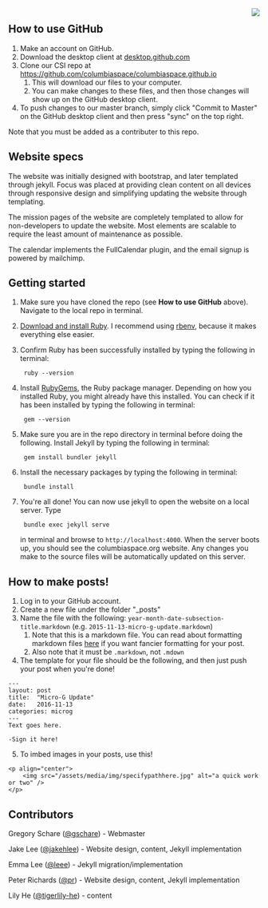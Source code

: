 <img style="float: right;" src="https://columbiaspace.org/assets/media/img/csi-logo-small.png">

## How to use GitHub

1. Make an account on GitHub.
2. Download the desktop client at [desktop.github.com](https://desktop.github.com)
3. Clone our CSI repo at https://github.com/columbiaspace/columbiaspace.github.io
	1. This will download our files to your computer.
	2. You can make changes to these files, and then those changes will show up on the GitHub desktop client.
4. To push changes to our master branch, simply click "Commit to Master" on the GitHub desktop client and then press "sync" on the top right.

Note that you must be added as a contributer to this repo.

## Website specs

The website was initially designed with bootstrap, and later templated through jekyll. Focus was placed at providing clean content on all devices through responsive design and simplifying updating the website through templating.

The mission pages of the website are completely templated to allow for non-developers to update the website. Most elements are scalable to require the least amount of maintenance as possible.

The calendar implements the FullCalendar plugin, and the email signup is powered by mailchimp.

## Getting started

1. Make sure you have cloned the repo (see **How to use GitHub** above). Navigate to the local repo in terminal.

2. [Download and install Ruby](https://www.ruby-lang.org/en/downloads/). I recommend using [rbenv](https://github.com/rbenv/rbenv), because it makes everything else easier.

3. Confirm Ruby has been successfully installed by typing the following in terminal:

		ruby --version

4. Install [RubyGems](https://rubygems.org/), the Ruby package manager. Depending on how you installed Ruby, you might already have this installed. You can check if it has been installed by typing the following in terminal:

		gem --version

5. Make sure you are in the repo directory in terminal before doing the following. Install Jekyll by typing the following in terminal:

		gem install bundler jekyll

6. Install the necessary packages by typing the following in terminal:

		bundle install

7. You're all done! You can now use jekyll to open the website on a local server. Type


		bundle exec jekyll serve

	in terminal and browse to `http://localhost:4000`. When the server boots up, you should see the columbiaspace.org website. Any changes you make to the source files will be automatically updated on this server.

## How to make posts!

1. Log in to your GitHub account.
2. Create a new file under the folder "_posts"
3. Name the file with the following: `year-month-date-subsection-title.markdown` (e.g. `2015-11-13-micro-g-update.markdown`)
	1. Note that this is a markdown file. You can read about formatting markdown files [here](https://help.github.com/articles/markdown-basics/) if you want fancier formatting for your post.
	2. Also note that it must be `.markdown`, not `.mdown`
4. The template for your file should be the following, and then just push your post when you're done!

```
---
layout: post
title:  "Micro-G Update"
date:   2016-11-13
categories: microg
---
Text goes here.

-Sign it here!
```

5. To imbed images in your posts, use this!

```
<p align="center">
	<img src="/assets/media/img/specifypathhere.jpg" alt="a quick work or two" />
</p>
```

## Contributors

Gregory Schare ([@gschare](https://github.com/gschare)) - Webmaster

Jake Lee ([@jakehlee](https://github.com/jakehlee)) - Website design, content, Jekyll implementation

Emma Lee ([@leee](https://github.com/leee)) - Jekyll migration/implementation

Peter Richards ([@pr](https://github.com/pr)) - Website design, content, Jekyll implementation

Lily He ([@tigerlily-he](https://github.com/tigerlily-he)) - content
